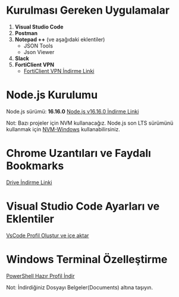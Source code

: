 # Kurulması Gereken Uygulamalar

1. **Visual Studio Code**
2. **Postman**
3. **Notepad ++** (ve aşağıdaki eklentiler)
   - JSON Tools
   - Json Viewer
4. **Slack**
5. **FortiClient VPN**
   - [FortiClient VPN İndirme Linki](https://www.fortinet.com/support/product-downloads)

# Node.js Kurulumu

Node.js sürümü: **16.16.0**
[Node.js v16.16.0 İndirme Linki](https://nodejs.org/dist/v16.16.0/node-v16.16.0-x86.msi)

Not: Bazı projeler için NVM kullanacağız. Node.js son LTS sürümünü kullanmak için [NVM-Windows](https://github.com/coreybutler/nvm-windows#readme) kullanabilirsiniz.

# Chrome Uzantıları ve Faydalı Bookmarks

[Drive İndirme Linki](https://drive.google.com/file/d/1zP0mRLciXxAYyj7_f1175VwSsU7o2V98/view?usp=sharing](https://drive.google.com/drive/folders/1bk6V9yY4xw_Hv89TEiLmyLzYZCwqr9jQ?usp=sharing))

# Visual Studio Code Ayarları ve Eklentiler

[VsCode Profil Oluştur ve içe aktar](https://vscode.dev/editor/profile/github/87df97ceb570e1298a251fc3f2e5d1f8)

# Windows Terminal Özelleştirme

[PowerShell Hazır Profil İndir](https://drive.google.com/file/d/1rwsU0avHm0uxiRwU70-bnlNiXsBLg3z2/view?usp=sharing)

Not: İndirdiğiniz Dosyayı Belgeler(Documents) altına taşıyın.
